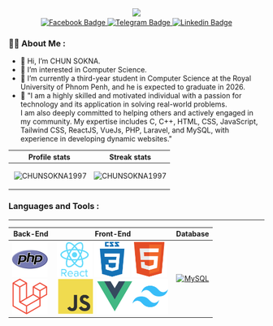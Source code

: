 
<div id="header" align="center">
  <img src="https://media1.tenor.com/m/GfSX-u7VGM4AAAAd/coding.gif" width="270"/>
  <div id="badges">
  <a href="https://www.facebook.com/sokna.chun.1997/">
    <img src="https://img.shields.io/badge/Facebookk-blue?style=for-the-badge&logo=facebook&logoColor=white" alt="Facebook Badge"/>
  </a>
  <a href="https://t.me/chunSokna_cs">
    <img src="https://img.shields.io/badge/Telegram-blue?style=for-the-badge&logo=telegram&logoColor=white" alt="Telegram Badge"/>
  </a>
  <a href="https://www.linkedin.com/in/chun-sokna-449bba32b/">
    <img src="https://img.shields.io/badge/Linkedin-blue?style=for-the-badge&logo=linkedin&logoColor=white" alt="Linkedin Badge"/>
  </a>
</div>
</div>

### :woman_technologist: About Me :
- 👋 Hi, I’m CHUN SOKNA.
- 👀 I’m interested in Computer Science. 
- 🌱 I’m currently a third-year student in Computer Science at the Royal University of Phnom Penh, and he is expected to graduate in 2026.
- 💞 "I am a highly skilled and motivated individual with a passion for technology and its application in solving real-world problems. <br/> I am also deeply committed to helping others and actively engaged in my community. My expertise includes C, C++, HTML, CSS, JavaScript, Tailwind CSS, ReactJS, VueJs, PHP, Laravel, and MySQL, with experience in developing dynamic websites."


| **Profile stats** | **Streak stats** |
|:---:|:---:
| <div align="center" style="align-items: center; justify-content: center;"> <p>&nbsp;<img src="https://github-readme-stats.vercel.app/api?username=CHUNSOKNA1997&show_icons=true&locale=en" alt="CHUNSOKNA1997" /></p> | <p><img src="https://github-readme-streak-stats.herokuapp.com/?user=CHUNSOKNA1997" alt="CHUNSOKNA1997" /></p> </div>  ||

###  Languages and Tools :
---
| **Back-End**  | **Front-End** | **Database** |
|:---:|:---:|:---:|
| <img src="https://github.com/devicons/devicon/blob/master/icons/php/php-original.svg" title="php" alt="php" width="70" height="70"/>&nbsp; <br/> <img src="https://github.com/devicons/devicon/blob/master/icons/laravel/laravel-original.svg" title="Laravel" alt="Laravel" width="70" height="70"/>&nbsp; | <img src="https://github.com/devicons/devicon/blob/master/icons/react/react-original-wordmark.svg" title="React" alt="React" width="70" height="70"/>&nbsp;<img src="https://github.com/devicons/devicon/blob/master/icons/css3/css3-plain-wordmark.svg"  title="CSS3" alt="CSS" width="70" height="70"/>&nbsp;<img src="https://github.com/devicons/devicon/blob/master/icons/html5/html5-original.svg" title="HTML5" alt="HTML" width="70" height="70"/>&nbsp; <br/><img src="https://github.com/devicons/devicon/blob/master/icons/javascript/javascript-original.svg" title="JavaScript" alt="JavaScript" width="70" height="70"/>&nbsp; <a href="https://github.com/devicons/devicon/blob/master/icons/typescript/typescript-original.svg" title="TypeScript"></a> <a href="https://tailwindcss.com/" title="Tailwind"><img src="https://github.com/devicons/devicon/blob/master/icons/vuejs/vuejs-original.svg" alt="VueJs" width="70px" height="70px"></a><img src="https://github.com/devicons/devicon/blob/master/icons/tailwindcss/tailwindcss-original.svg" alt="Tailwind" width="70px" height="70px"></a> | <a href="https://dev.mysql.com/" title="MySQL"><img src="https://github.com/get-icon/geticon/raw/master/icons/mysql.svg" alt="MySQL" width="70px" height="70px"></a>  ||
